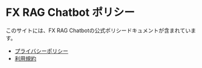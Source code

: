 # FX RAG Chatbot ポリシー

このサイトには、FX RAG Chatbotの公式ポリシードキュメントが含まれています。

- [プライバシーポリシー](privacy-policy)
- [利用規約](terms-of-service)
